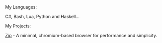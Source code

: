 
My Languages:

C#, Bash, Lua, Python and Haskell...

My Projects:

[Zip](https://github.com/zipbrowser/zip) - A minimal, chromium-based browser for performance and simplicity.
